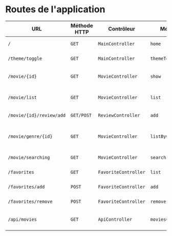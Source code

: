 # Routes de l'application

| URL                      | Méthode HTTP | Contrôleur           | Méthode            | Titre HTML                          | Commentaire                              |
| ------------------------ | ------------ | -------------------- | ------------------ | ----------------------------------- | ---------------------------------------- |
| `/`                      | `GET`        | `MainController`     | `home`             | Bienvenue sur Cinéflix                | Page d'accueil                           |
| `/theme/toggle`          | `GET`        | `MainController`     | `themeToggle`      | changement de theme                 | vchangement de theme                     |
| `/movie/{id}`            | `GET`        | `MovieController`    | `show`             | Cinéflix - Titre du film/série        | Page détails d'un film/série             |
| `/movie/list`            | `GET`        | `MovieController`    | `list`             | Liste des films et séries           | Affichage list filmms et series          |
| `/movie/{id}/review/add` | `GET/POST`   | `ReviewController`   | `add`              | Ajuter une critique                 |
| `/movie/genre/{id}`      | `GET`        | `MovieController`    | `listByGenre`      | Liste des films et séries par genre | Affichage list films et series par genre |
| `/movie/searching`       | `GET`        | `MovieController`    | `search`           | Recherche film ou série             | Résultat de la recherche                 |
| `/favorites`             | `GET`        | `FavoriteController` | `list`             | Favoris                             | Les favoris d'un user                    |
| `/favorites/add`         | `POST`       | `FavoriteController` | `add`              | Ajouter aux favoris                 | Les favoris d'un user                    |
| `/favorites/remove`      | `POST`       | `FavoriteController` | `remove`           | Supprimer des favoris               | Les favoris d'un user                    |
| `/api/movies`            | `GET`        | `ApiController`      | `moviesCollection` | Liste des fims                      | Liste des films en JSON                  |
